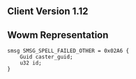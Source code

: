 ## Client Version 1.12

## Wowm Representation
```rust,ignore
smsg SMSG_SPELL_FAILED_OTHER = 0x02A6 {
    Guid caster_guid;    
    u32 id;    
}

```
